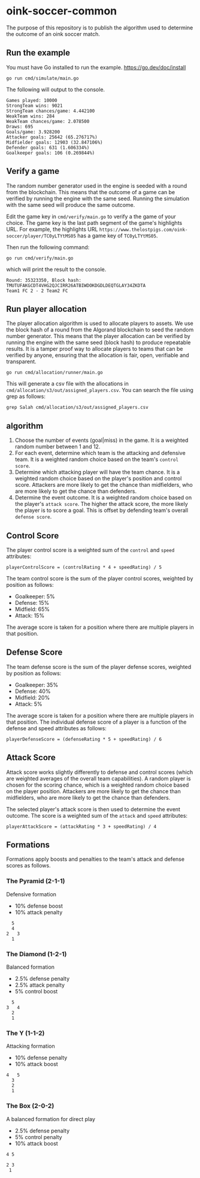 # oink-soccer-common

The purpose of this repository is to publish the algorithm used to determine the outcome of an oink soccer match.

## Run the example

You must have Go installed to run the example. https://go.dev/doc/install

```shell
go run cmd/simulate/main.go
```

The following will output to the console.

```text
Games played: 10000
StrongTeam wins: 9021
StrongTeam chances/game: 4.442100
WeakTeam wins: 284
WeakTeam chances/game: 2.078500
Draws: 695
Goals/game: 3.928200
Attacker goals: 25642 (65.276717%)
Midfielder goals: 12903 (32.847106%)
Defender goals: 631 (1.606334%)
Goalkeeper goals: 106 (0.269844%)
```

## Verify a game

The random number generator used in the engine is seeded with a round from the blockchain. This means that the outcome of a game can be verified by running the engine with the same seed.
Running the simulation with the same seed will produce the same outcome.

Edit the game key in `cmd/verify/main.go` to verify a the game of your choice. The game key is the last path segment of the game's highlights URL. For example, the highlights URL `https://www.thelostpigs.com/oink-soccer/player/TC0yLTYtMS05` has a game key of `TC0yLTYtMS05`.

Then run the following command:

```shell
go run cmd/verify/main.go
```

which will print the result to the console.

```text
Round: 35323350, Block hash: TMUTUFAKGCDT4VHG2QJCIRR26ATBIWDOKDGDLDEQTGLAY34ZKDTA
Team1 FC 2 - 2 Team2 FC
```

## Run player allocation

The player allocation algorithm is used to allocate players to assets. We use the block hash of a round from the Algorand blockchain to seed the random number generator. This means that the player allocation can be verified by running the engine with the same seed (block hash) to produce repeatable results. It is a tamper proof way to allocate players to teams that can be verified by anyone, ensuring that the allocation is fair, open, verifiable and transparent.

```shell
go run cmd/allocation/runner/main.go
```

This will generate a csv file with the allocations in `cmd/allocation/s3/out/assigned_players.csv`. You can search the file using grep as follows:

```shell
grep Salah cmd/allocation/s3/out/assigned_players.csv
```

## algorithm

1. Choose the number of events (goal|miss) in the game. It is a weighted random number between 1 and 12.
2. For each event, determine which team is the attacking and defensive team. It is a weighted random choice based on the team's `control score`.
3. Determine which attacking player will have the team chance. It is a weighted random choice based on the player's position and control score. Attackers are more likely to get the chance than midfielders, who are more likely to get the chance than defenders.
4. Determine the event outcome. It is a weighted random choice based on the player's `attack score`. The higher the attack score, the more likely the player is to score a goal. This is offset by defending team's overall `defense score`.

## Control Score

The player control score is a weighted sum of the `control` and `speed` attributes:

```text
playerControlScore = (controlRating * 4 + speedRating) / 5
```

The team control score is the sum of the player control scores, weighted by position as follows:

- Goalkeeper: 5%
- Defense: 15%
- Midfield: 65%
- Attack: 15%

The average score is taken for a position where there are multiple players in that position.

## Defense Score

The team defense score is the sum of the player defense scores, weighted by position as follows:

- Goalkeeper: 35%
- Defense: 40%
- Midfield: 20%
- Attack: 5%

The average score is taken for a position where there are multiple players in that position. The individual defense score of a player is a function of the defense and speed attributes as follows:

```text
playerDefenseScore = (defenseRating * 5 + speedRating) / 6
```

## Attack Score

Attack score works slightly differently to defense and control scores (which are weighted averages of the overall team capabilities). A random player is chosen for the scoring chance, which is a weighted random choice based on the player position. Attackers are more likely to get the chance than midfielders, who are more likely to get the chance than defenders.

The selected player's attack score is then used to determine the event outcome. The score is a weighted sum of the `attack` and `speed` attributes:

```text
playerAttackScore = (attackRating * 3 + speedRating) / 4
```

## Formations

Formations apply boosts and penalties to the team's attack and defense scores as follows.

### The Pyramid (2-1-1)

Defensive formation

- 10% defense boost
- 10% attack penalty

```
  5
  4
2   3
  1
```

### The Diamond (1-2-1)

Balanced formation

- 2.5% defense penalty
- 2.5% attack penalty
- 5% control boost

```
  5
3   4
  2
  1
```

### The Y (1-1-2)

Attacking formation

- 10% defense penalty
- 10% attack boost

```
4   5
  3
  2
  1
```

### The Box (2-0-2)

A balanced formation for direct play

- 2.5% defense penalty
- 5% control penalty
- 10% attack boost

```
4 5
 
2 3
 1
```

